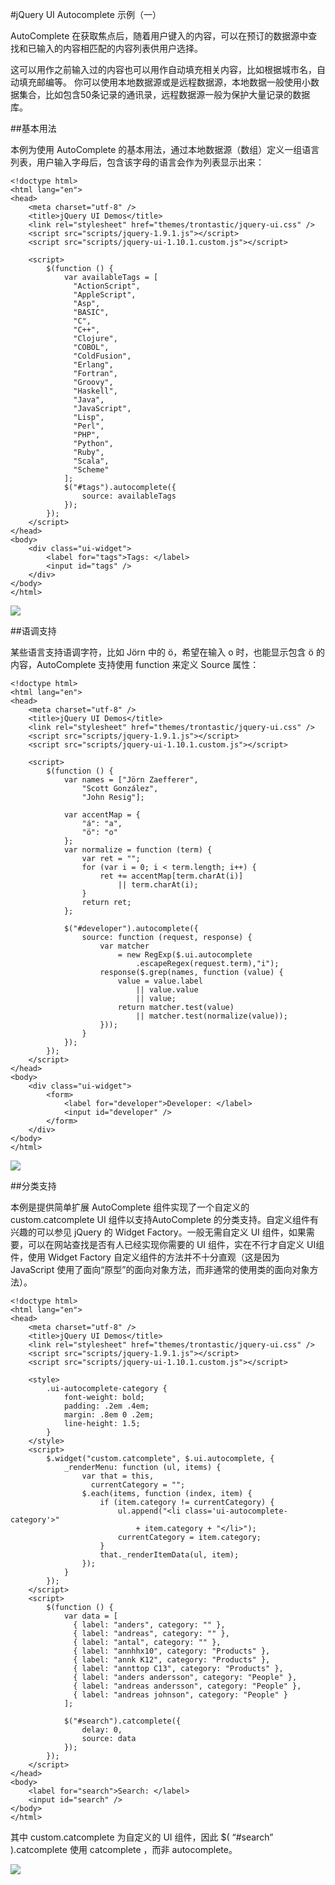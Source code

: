#jQuery UI Autocomplete 示例（一）

AutoComplete 在获取焦点后，随着用户键入的内容，可以在预订的数据源中查找和已输入的内容相匹配的内容列表供用户选择。

这可以用作之前输入过的内容也可以用作自动填充相关内容，比如根据城市名，自动填充邮编等。
你可以使用本地数据源或是远程数据源，本地数据一般使用小数据集合，比如包含50条记录的通讯录，远程数据源一般为保护大量记录的数据库。

##基本用法

本例为使用 AutoComplete 的基本用法，通过本地数据源（数组）定义一组语言列表，用户输入字母后，包含该字母的语言会作为列表显示出来：

```
<!doctype html>
<html lang="en">
<head>
    <meta charset="utf-8" />
    <title>jQuery UI Demos</title>
    <link rel="stylesheet" href="themes/trontastic/jquery-ui.css" />
    <script src="scripts/jquery-1.9.1.js"></script>
    <script src="scripts/jquery-ui-1.10.1.custom.js"></script>

    <script>
        $(function () {
            var availableTags = [
              "ActionScript",
              "AppleScript",
              "Asp",
              "BASIC",
              "C",
              "C++",
              "Clojure",
              "COBOL",
              "ColdFusion",
              "Erlang",
              "Fortran",
              "Groovy",
              "Haskell",
              "Java",
              "JavaScript",
              "Lisp",
              "Perl",
              "PHP",
              "Python",
              "Ruby",
              "Scala",
              "Scheme"
            ];
            $("#tags").autocomplete({
                source: availableTags
            });
        });
    </script>
</head>
<body>
    <div class="ui-widget">
        <label for="tags">Tags: </label>
        <input id="tags" />
    </div>
</body>
</html>
```

![](images/23.png)

##语调支持

某些语言支持语调字符，比如 Jörn 中的 ö，希望在输入 o 时，也能显示包含 ö 的内容，AutoComplete 支持使用 function 来定义 Source 属性：

```
<!doctype html>
<html lang="en">
<head>
    <meta charset="utf-8" />
    <title>jQuery UI Demos</title>
    <link rel="stylesheet" href="themes/trontastic/jquery-ui.css" />
    <script src="scripts/jquery-1.9.1.js"></script>
    <script src="scripts/jquery-ui-1.10.1.custom.js"></script>

    <script>
        $(function () {
            var names = ["Jörn Zaefferer",
                "Scott González",
                "John Resig"];

            var accentMap = {
                "á": "a",
                "ö": "o"
            };
            var normalize = function (term) {
                var ret = "";
                for (var i = 0; i < term.length; i++) {
                    ret += accentMap[term.charAt(i)]
                        || term.charAt(i);
                }
                return ret;
            };

            $("#developer").autocomplete({
                source: function (request, response) {
                    var matcher
                        = new RegExp($.ui.autocomplete
                            .escapeRegex(request.term),"i");
                    response($.grep(names, function (value) {
                        value = value.label
                            || value.value
                            || value;
                        return matcher.test(value)
                            || matcher.test(normalize(value));
                    }));
                }
            });
        });
    </script>
</head>
<body>
    <div class="ui-widget">
        <form>
            <label for="developer">Developer: </label>
            <input id="developer" />
        </form>
    </div>
</body>
</html>
```

![](images/24.png)

##分类支持

本例是提供简单扩展 AutoComplete 组件实现了一个自定义的 custom.catcomplete UI 组件以支持AutoComplete 的分类支持。自定义组件有兴趣的可以参见 jQuery 的 Widget Factory。一般无需自定义 UI 组件，如果需要，可以在网站查找是否有人已经实现你需要的 UI 组件，实在不行才自定义 UI组件，使用 Widget Factory 自定义组件的方法并不十分直观（这是因为 JavaScript 使用了面向“原型”的面向对象方法，而非通常的使用类的面向对象方法）。

```
<!doctype html>
<html lang="en">
<head>
    <meta charset="utf-8" />
    <title>jQuery UI Demos</title>
    <link rel="stylesheet" href="themes/trontastic/jquery-ui.css" />
    <script src="scripts/jquery-1.9.1.js"></script>
    <script src="scripts/jquery-ui-1.10.1.custom.js"></script>

    <style>
        .ui-autocomplete-category {
            font-weight: bold;
            padding: .2em .4em;
            margin: .8em 0 .2em;
            line-height: 1.5;
        }
    </style>
    <script>
        $.widget("custom.catcomplete", $.ui.autocomplete, {
            _renderMenu: function (ul, items) {
                var that = this,
                  currentCategory = "";
                $.each(items, function (index, item) {
                    if (item.category != currentCategory) {
                        ul.append("<li class='ui-autocomplete-category'>"
                            + item.category + "</li>");
                        currentCategory = item.category;
                    }
                    that._renderItemData(ul, item);
                });
            }
        });
    </script>
    <script>
        $(function () {
            var data = [
              { label: "anders", category: "" },
              { label: "andreas", category: "" },
              { label: "antal", category: "" },
              { label: "annhhx10", category: "Products" },
              { label: "annk K12", category: "Products" },
              { label: "annttop C13", category: "Products" },
              { label: "anders andersson", category: "People" },
              { label: "andreas andersson", category: "People" },
              { label: "andreas johnson", category: "People" }
            ];

            $("#search").catcomplete({
                delay: 0,
                source: data
            });
        });
    </script>
</head>
<body>
    <label for="search">Search: </label>
    <input id="search" />
</body>
</html>
```

其中 custom.catcomplete 为自定义的 UI 组件，因此 $( “#search” ).catcomplete 使用 catcomplete ，而非 autocomplete。

![](images/25.png)